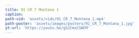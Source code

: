 ```yaml
---
title: 91 CR 7 Montana 1
caption:
path-vid: 'assets/vids/91_CR_7_Montana_1.mp4'
path-poster: 'assets/images/posters/91_CR_7_Montana_1.jpg'
yt-url: 'https://youtu.be/gS2CmxCSWCM'
---
```

